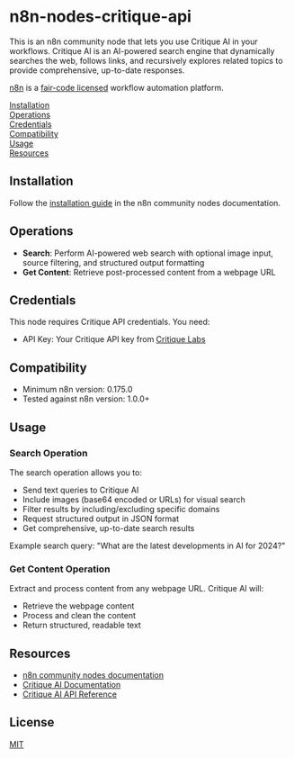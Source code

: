 # n8n-nodes-critique-api

This is an n8n community node that lets you use Critique AI in your workflows. Critique AI is an AI-powered search engine that dynamically searches the web, follows links, and recursively explores related topics to provide comprehensive, up-to-date responses.

[n8n](https://n8n.io/) is a [fair-code licensed](https://docs.n8n.io/reference/license/) workflow automation platform.

[Installation](#installation)  
[Operations](#operations)  
[Credentials](#credentials)  
[Compatibility](#compatibility)  
[Usage](#usage)  
[Resources](#resources)  

## Installation

Follow the [installation guide](https://docs.n8n.io/integrations/community-nodes/installation/) in the n8n community nodes documentation.

## Operations

* **Search**: Perform AI-powered web search with optional image input, source filtering, and structured output formatting
* **Get Content**: Retrieve post-processed content from a webpage URL

## Credentials

This node requires Critique API credentials. You need:

* API Key: Your Critique API key from [Critique Labs](https://docs.critique-labs.ai/)

## Compatibility

* Minimum n8n version: 0.175.0
* Tested against n8n version: 1.0.0+

## Usage

### Search Operation

The search operation allows you to:
- Send text queries to Critique AI
- Include images (base64 encoded or URLs) for visual search
- Filter results by including/excluding specific domains
- Request structured output in JSON format
- Get comprehensive, up-to-date search results

Example search query: "What are the latest developments in AI for 2024?"

### Get Content Operation

Extract and process content from any webpage URL. Critique AI will:
- Retrieve the webpage content
- Process and clean the content
- Return structured, readable text

## Resources

* [n8n community nodes documentation](https://docs.n8n.io/integrations/community-nodes/)
* [Critique AI Documentation](https://docs.critique-labs.ai/)
* [Critique AI API Reference](https://docs.critique-labs.ai/api-reference/)

## License

[MIT](LICENSE.md)
